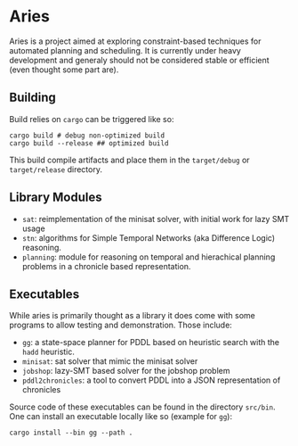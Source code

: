 # Aries

Aries is a project aimed at exploring constraint-based techniques for automated planning and scheduling.
It is currently under heavy development and generaly should not be considered stable or efficient (even thought some part are).

## Building

Build relies on `cargo` can be triggered like so:

```
cargo build # debug non-optimized build
cargo build --release ## optimized build
```

This build compile artifacts and place them in the `target/debug` or `target/release` directory.

## Library Modules

 - `sat`: reimplementation of the minisat solver, with initial work for lazy SMT usage
 - `stn`: algorithms for Simple Temporal Networks (aka Difference Logic) reasoning.
 - `planning`: module for reasoning on temporal and hierachical planning problems in a chronicle based representation.

## Executables

While aries is primarily thought as a library it does come with some programs to allow testing and demonstration. Those include:

- `gg`: a state-space planner for PDDL based on heuristic search with the `hadd` heuristic.
- `minisat`: sat solver that mimic the minisat solver
- `jobshop`: lazy-SMT based solver for the jobshop problem 
- `pddl2chronicles`: a tool to convert PDDL into a JSON representation of chronicles

Source code of these executables can be found in the directory `src/bin`. One can install an executable locally like so (example for `gg`):

```
cargo install --bin gg --path .
``` 